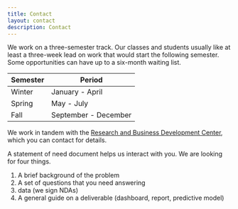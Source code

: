 ```yaml
---
title: Contact
layout: contact
description: Contact
---
```


We work on a three-semester track. Our classes and students usually like at least a three-week lead on work that would start the following semester. Some opportunities can have up to a six-month waiting list.  

| Semester  | Period          |
| --------- | --------------- |
| Winter    | January - April |
| Spring    | May - July      |
| Fall      | September - December |

We work in tandem with the [Research and Business Development Center](https://www.rbdcenter.org/data-analytics/), which you can contact for details.

A statement of need document helps us interact with you. We are looking for four things.

1. A brief background of the problem
2. A set of questions that you need answering
3. data (we sign NDAs)
4. A general guide on a deliverable (dashboard, report, predictive model)
